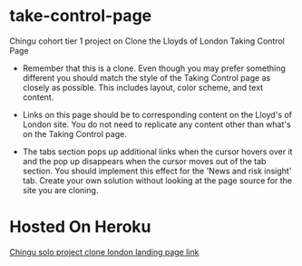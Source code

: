 # take-control-page
Chingu cohort tier 1 project on Clone the Lloyds of London Taking Control Page

- Remember that this is a clone. Even though you may prefer something different you should match the style of the Taking Control page as closely as possible. This includes layout, color scheme, and text content.

- Links on this page should be to corresponding content on the Lloyd's of London site. You do not need to replicate any content other than what's on the Taking Control page.

- The tabs section pops up additional links when the cursor hovers over it and the pop up disappears when the cursor moves out of the tab section. You should implement this effect for the 'News and risk insight' tab.
Create your own solution without looking at the page source for the site you are cloning.


# Hosted On Heroku 

[Chingu solo project clone london landing page link](https://london-take-control-page.herokuapp.com/)
